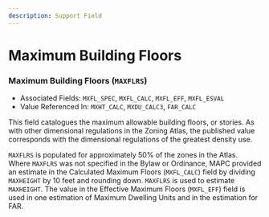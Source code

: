 ```yaml
---
description: Support Field
---
```


# Maximum Building Floors

### Maximum Building Floors \(`MAXFLRS`\) 

* Associated Fields: `MXFL_SPEC`, `MXFL_CALC`, `MXFL_EFF`, `MXFL_ESVAL` 
* Value Referenced In: `MXHT_CALC`, `MXDU_CALC3`, `FAR_CALC` 

This field catalogues the maximum allowable building floors, or stories. As with other dimensional regulations in the Zoning Atlas, the published value corresponds with the dimensional regulations of the greatest density use. 

`MAXFLRS` is populated for approximately 50% of the zones in the Atlas. Where `MAXFLRS` was not specified in the Bylaw or Ordinance, MAPC provided an estimate in the Calculated Maximum Floors  \(`MXFL_CALC`\) field by dividing `MAXHEIGHT` by 10 feet and rounding down. `MAXFLRS` is used to estimate `MAXHEIGHT`. The value in the Effective Maximum Floors \(`MXFL_EFF`\) field is used in one estimation of Maximum Dwelling Units and in the estimation for FAR. 

